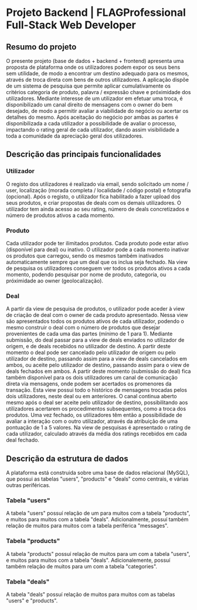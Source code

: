 # Projeto Backend | FLAGProfessional Full-Stack Web Developer

## Resumo do projeto
O presente projeto (base de dados + backend + frontend) apresenta uma proposta de plataforma onde os utilizadores podem expor os seus bens sem utilidade, de modo a encontrar um destino adequado para os mesmos, através de troca direta com bens de outros utilizadores. A aplicação dispõe de um sistema de pesquisa que permite aplicar cumulativamente os critérios categoria de produto, palavra / expressão chave e próximidade dos utilizadores. Mediante interesse de um utilizador em efetuar uma troca, é disponibilizado um canal direito de mensagens com o owner do bem desejado, de modo a permitir avaliar a viabilidade do negócio ou acertar os detalhes do mesmo. Após aceitação do negócio por ambas as partes é disponibilizada a cada utilizador a possibilidade de avaliar o processo, impactando o rating geral de cada utilizador, dando assim visibilidade a toda a comunidade da apreciação geral dos utilizadores. 

## Descrição das principais funcionalidades

### Utilizador
O registo dos utilizadores é realizado via email, sendo solicitado um nome / user, localização (morada completa / localidade / código postal) e fotografia (opcional). Após o registo, o utilizador fica habilitado a fazer upload dos seus produtos, e criar propostas de deals com os demais utilizadores. O utilizador tem ainda acesso ao seu rating, número de deals concretizados e número de produtos ativos a cada momento.

### Produto
Cada utilizador pode ter ilimitados produtos. Cada produto pode estar ativo (disponível para deal) ou inativo. O utilizador pode a cada momento inativar os produtos que carregou, sendo os mesmos também inativados automaticamente sempre que um deal que os inclua seja fechado. Na view de pesquisa os utilizadores conseguem ver todos os produtos ativos a cada momento, podendo pesquisar por nome de produto, categoria, ou próximidade ao owner (geolocalização).

### Deal
A partir da view de pesquisa de produtos, o utilizador pode aceder à view de criação de deal com o owner de cada produto apresentado. Nessa view são apresentados todos os produtos ativos de cada utilizador, podendo o mesmo construir o deal com o número de produtos que desejar provenientes de cada uma das partes (mínimo de 1 para 1). Mediante submissão, do deal passar para a view de deals enviados no utilizador de origem, e de deals recebidos no utilizador de destino. A partir deste momento o deal pode ser cancelado pelo utilizador de origem ou pelo utilizador de destino, passando assim para a view de deals cancelados em ambos, ou aceite pelo utilizador de destino, passando assim para o view de deals fechados em ambos. A partir deste momento (submissão do deal) fica também disponível para os dois utilizadores um canal de comunicação direta via mensagens, onde podem ser acertados os promenores da transação. Esta view possui todo o histórico de mensagens trocadas pelos dois utilizadores, neste deal ou em anteriores. O canal continua aberto mesmo após o deal ser aceite pelo utilizador de destino, possibilitando aos utilizadores acertarem os procedimentos subsequentes, como a troca dos produtos. Uma vez fechado, os utilizadores têm então a possibilidade de avaliar a interação com o outro utilizador, através da atribuição de uma pontuação de 1 a 5 valores. Na view de pesquisas é apresentado o rating de cada utilizador, calculado através da média dos ratings recebidos em cada deal fechado.

## Descrição da estrutura de dados

A plataforma está construida sobre uma base de dados relacional (MySQL), que possui as tabelas "users", "products" e "deals" como centrais, e várias outras periféricas. 

### Tabela "users"
A tabela "users" possuí relação de um para muitos com a tabela "products", e muitos para muitos com a tabela "deals". Adicionalmente, possuí também relação de muitos para muitos com a tabela períférica "messages".

### Tabela "products"
A tabela "products" possuí relação de muitos para um com a tabela "users", e muitos para muitos com a tabela "deals". Adicionalemente, possuí também relação de muitos para um com a tabela "categories".

### Tabela "deals"
A tabela "deals" possuí relação de muitos para muitos com as tabelas "users" e "products".